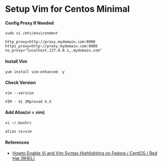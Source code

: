 # Setup Vim for Centos Minimal

#### Config Proxy If Needed

    sudo vi /etc/environment

    http_proxy=http://proxy.mydomain.com:8080
    https_proxy=http://proxy.mydomain.com:8080
    no_proxy="localhost,127.0.0.1,.mydomain.com"

#### Install Vim

    yum install vim-enhanced -y

#### Check Version

    vim --version

    VIM - Vi IMproved X.X

#### Add Alias(vi = vim)

    vi ~/.bashrc

    alias vi=vim

#### References
* [Howto Enable Vi and Vim Syntax Highlighting on Fedora / CentOS / Red Hat (RHEL)](http://www.if-not-true-then-false.com/2012/vi-vim-syntax-highlighting-on-fedora-centos-red-hat-rhel/)